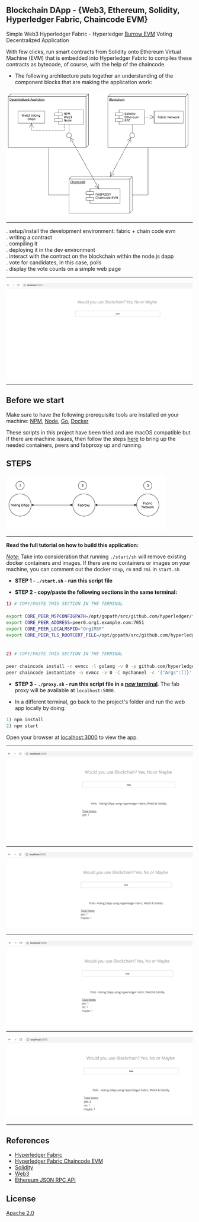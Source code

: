 ## Blockchain DApp - {Web3, Ethereum, Solidity, Hyperledger Fabric, Chaincode EVM}
Simple Web3 Hyperledger Fabric - Hyperledger [Burrow EVM](https://github.com/hyperledger/burrow) Voting Decentralized Application

With few clicks, run smart contracts from Solidity onto Ethereum Virtual Machine (EVM) that is embedded into Hyperledger Fabric to compiles these contracts as bytecode, of course, with the help of the chaincode.

* The following architecture puts together an understanding of the component blocks that are making the application work:

![](img/architecture.png)

<hr>

  .	setup/install the development environment: fabric + chain code evm<br>
	.	writing a contract<br>
	.	compiling it<br>
	.	deploying it in the dev environment<br>
	.	interact with the contract on the blockchain within the node.js dapp<br>
	.	vote for candidates, in this case, polls<br>
	.	display the vote counts on a simple web page<br>

<hr>

![](img/start.png)

<hr>

## Before we start
Make sure to have the following prerequisite tools are installed on your machine: [NPM](https://www.npmjs.com/), [Node](https://nodejs.org/en/), [Go](https://golang.org/dl/), [Docker](https://www.docker.com/)

These scripts in this project have been tried and are macOS compatible but if there are machine issues, then follow the steps [here](https://github.com/hyperledger/fabric-chaincode-evm/blob/master/examples/EVM_Smart_Contracts.md) to bring up the needed containers, peers and fabproxy up and running.

## STEPS

![](img/steps.png)

<hr>

__Read the full tutorial on how to build this application:__

<u>_Note:_</u> Take into consideration that running `./start/sh` will remove existing docker containers and images. If there are no containers or images on your machine, you can comment out the docker `stop`, `rm` and `rmi` in `start.sh`

* <b>STEP 1 - `./start.sh` - run this script file</b>

* <b>STEP 2 - copy/paste the following sections in the same terminal:</b>

```bash
1) # COPY/PASTE THIS SECTION IN THE TERMINAL

export CORE_PEER_MSPCONFIGPATH=/opt/gopath/src/github.com/hyperledger/fabric/peer/crypto/peerOrganizations/org1.example.com/users/Admin@org1.example.com/msp
export CORE_PEER_ADDRESS=peer0.org1.example.com:7051
export CORE_PEER_LOCALMSPID="Org1MSP"
export CORE_PEER_TLS_ROOTCERT_FILE=/opt/gopath/src/github.com/hyperledger/fabric/peer/crypto/peerOrganizations/org1.example.com/peers/peer0.org1.example.com/tls/ca.crt


2) # COPY/PASTE THIS SECTION IN THE TERMINAL

peer chaincode install -n evmcc -l golang -v 0 -p github.com/hyperledger/fabric-chaincode-evm/evmcc
peer chaincode instantiate -n evmcc -v 0 -C mychannel -c '{"Args":[]}' -o orderer.example.com:7050 --tls --cafile /opt/gopath/src/github.com/hyperledger/fabric/peer/crypto/ordererOrganizations/example.com/orderers/orderer.example.com/msp/tlscacerts/tlsca.example.com-cert.pem

```
* <b>STEP 3 - `./proxy.sh` - run this script file in a <u>_new_ terminal</u></b>. The fab proxy will be available at `localhost:5000`.


* In a different terminal, go back to the project's folder and run the web app locally by doing:

```javascript
1) npm install
2) npm start
```

Open your browser at [localhost:3000](http://localhost:3000) to view the app.

<hr>

![](img/yes.png)

<hr>

![](img/maybe.png)

<hr>

![](img/all.png)

<hr>

![](img/add_yes.png)

<hr>

## References

* [Hyperledger Fabric](https://github.com/hyperledger/fabric-samples)
* [Hyperledger Fabric Chaincode EVM](https://github.com/hyperledger/fabric-chaincode-evm)
* [Solidity](https://solidity.readthedocs.io/en/v0.4.25/index.html)
* [Web3](https://web3js.readthedocs.io/en/1.0/)
* [Ethereum JSON RPC API](https://github.com/ethereum/wiki/wiki/JSON-RPC)

## License
[Apache 2.0](LICENSE)
